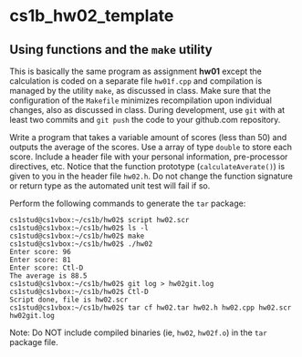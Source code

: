 # cs1b_hw02_template
## Using functions and the `make` utility

This is basically the same program as assignment **hw01** except the calculation is coded on a separate file `hw01f.cpp` and compilation is managed by the utility `make`, as discussed in class.  Make sure that the configuration of the `Makefile` minimizes recompilation upon individual changes, also as discussed in class.  During development, use `git` with at least two commits and `git push` the code to your github.com repository.

Write a program that takes a variable amount of scores (less than 50) and outputs the average of the scores.  Use a array of type `double` to store each score. Include a header file with your personal information, pre-processor directives, etc. Notice that the function prototype (`calculateAverate()`) is given to you in the header file `hw02.h`.  Do not change the function signature or return type as the automated unit test will fail if so.

Perform the following commands to generate the `tar` package:

`cs1stud@cs1vbox:~/cs1b/hw02$ script hw02.scr` <br/>
`cs1stud@cs1vbox:~/cs1b/hw02$ ls -l` <br/>
`cs1stud@cs1vbox:~/cs1b/hw02$ make` <br/>
`cs1stud@cs1vbox:~/cs1b/hw02$ ./hw02` <br/>
`Enter score: 96` <br/>
`Enter score: 81` <br/>
`Enter score: Ctl-D` <br/>
`The average is 88.5` <br/>
`cs1stud@cs1vbox:~/cs1b/hw02$ git log > hw02git.log` <br/>
`cs1stud@cs1vbox:~/cs1b/hw02$ Ctl-D` <br/>
`Script done, file is hw02.scr` <br/>
`cs1stud@cs1vbox:~/cs1b/hw02$ tar cf hw02.tar hw02.h hw02.cpp hw02.scr hw02git.log` <br/>


Note: Do NOT include compiled binaries (ie, `hw02`, `hw02f.o`) in the `tar` package file.
